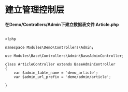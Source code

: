# 建立管理控制层

#### 在Demo/Controllers/Admin下建立数据表文件 Article.php

```

<?php

namespace Modules\Demo\Controllers\Admin;

use Modules\Base\Controllers\Admin\BaseAdminController;

class ArticleController extends BaseAdminController
{
    var $admin_table_name = 'demo_article';
    var $admin_url_prefix = 'demo/admin/article';

}
```

